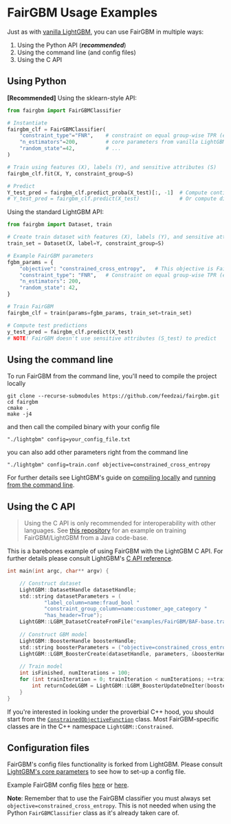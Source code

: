 # FairGBM Usage Examples

Just as with [vanilla LightGBM](https://github.com/microsoft/LightGBM/tree/master/examples), you can use FairGBM in multiple ways:
1. Using the Python API (**_recommended_**)
1. Using the command line (and config files)
1. Using the C API

## Using Python

**[Recommended]** Using the sklearn-style API:

```python
from fairgbm import FairGBMClassifier

# Instantiate
fairgbm_clf = FairGBMClassifier(
    "constraint_type"="FNR",    # constraint on equal group-wise TPR (equal opportunity)
    "n_estimators"=200,         # core parameters from vanilla LightGBM
    "random_state"=42,          # ...
)

# Train using features (X), labels (Y), and sensitive attributes (S)
fairgbm_clf.fit(X, Y, constraint_group=S)

# Predict
Y_test_pred = fairgbm_clf.predict_proba(X_test)[:, -1]  # Compute continuous class probabilities (recommended)
# Y_test_pred = fairgbm_clf.predict(X_test)             # Or compute discrete class predictions
```


Using the standard LightGBM API:

```python
from fairgbm import Dataset, train

# Create train dataset with features (X), labels (Y), and sensitive attributes (S)
train_set = Dataset(X, label=Y, constraint_group=S)

# Example FairGBM parameters
fgbm_params = {
    "objective": "constrained_cross_entropy",   # This objective is FairGBM's entry-point
    "constraint_type": "FNR",   # Constraint on equal group-wise TPR (equal opportunity)
    "n_estimators": 200,
    "random_state": 42,
}

# Train FairGBM
fairgbm_clf = train(params=fgbm_params, train_set=train_set)

# Compute test predictions
y_test_pred = fairgbm_clf.predict(X_test)
# NOTE! FairGBM doesn't use sensitive attributes (S_test) to predict
```


## Using the command line

To run FairGBM from the command line, you'll need to compile the project locally
```
git clone --recurse-submodules https://github.com/feedzai/fairgbm.git
cd fairgbm
cmake .
make -j4
```

and then call the compiled binary with your config file
```
"./lightgbm" config=your_config_file.txt
```

you can also add other parameters right from the command line
```
"./lightgbm" config=train.conf objective=constrained_cross_entropy
```

For further details see LightGBM's guide on [compiling locally](https://lightgbm.readthedocs.io/en/latest/Installation-Guide.html#installation-guide) and [running from the command line](https://lightgbm.readthedocs.io/en/latest/Quick-Start.html#run-lightgbm).


## Using the C API
> Using the C API is only recommended for interoperability with other languages. 
> See [this repository](https://github.com/feedzai/feedzai-openml-java/blob/master/openml-lightgbm/lightgbm-provider/src/main/java/com/feedzai/openml/provider/lightgbm/LightGBMBinaryClassificationModelTrainer.java#L126) 
> for an example on training FairGBM/LightGBM from a Java code-base.

This is a barebones example of using FairGBM with the LightGBM C API.
For further details please consult LightGBM's [C API reference](https://lightgbm.readthedocs.io/en/latest/C-API.html).

```c
int main(int argc, char** argv) {

    // Construct dataset
    LightGBM::DatasetHandle datasetHandle;
    std::string datasetParameters = (
            "label_column=name:fraud_bool "
            "constraint_group_column=name:customer_age_category "
            "has_header=True");
    LightGBM::LGBM_DatasetCreateFromFile("examples/FairGBM/BAF-base.train", datasetParameters, &datasetHandle);
    
    // Construct GBM model
    LightGBM::BoosterHandle boosterHandle;
    std::string boosterParameters = ("objective=constrained_cross_entropy constraint_type=fpr");  // Add other parameters as needed
    LightGBM::LGBM_BoosterCreate(datasetHandle, parameters, &boosterHandle)
    
    // Train model
    int isFinished, numIterations = 100;
    for (int trainIteration = 0; trainIteration < numIterations; ++trainIteration) {
        int returnCodeLGBM = LightGBM::LGBM_BoosterUpdateOneIter(boosterHandle, &isFinished);
    }
}
```

If you're interested in looking under the proverbial C++ hood, you should start from the 
[`ConstrainedObjectiveFunction`](/include/LightGBM/constrained_objective_function.h) class.
Most FairGBM-specific classes are in the C++ namespace `LightGBM::Constrained`.


## Configuration files

FairGBM's config files functionality is forked from LightGBM.
Please consult [LightGBM's core parameters](https://lightgbm.readthedocs.io/en/latest/Parameters.html#core-parameters) 
to see how to set-up a config file.

Example FairGBM config files [here](/examples/FairGBM/train.conf) or [here](/examples/FairGBM-other/train.conf).

**Note**: Remember that to use the FairGBM classifier you must always set `objective=constrained_cross_entropy`.
This is not needed when using the Python `FairGBMClassifier` class as it's already taken care of.
